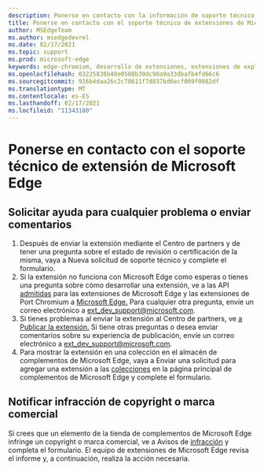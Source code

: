 ```yaml
---
description: Ponerse en contacto con la información de soporte técnico para el desarrollo de extensiones de Microsoft Edge
title: Ponerse en contacto con el soporte técnico de extensiones de Microsoft Edge
author: MSEdgeTeam
ms.author: msedgedevrel
ms.date: 02/17/2021
ms.topic: support
ms.prod: microsoft-edge
keywords: edge-chromium, desarrollo de extensiones, extensiones de explorador, complementos, centro de partners, desarrollador, soporte técnico
ms.openlocfilehash: 03225838b48e0588b39dc98a9a33dbafb4fd66c6
ms.sourcegitcommit: 916b4daa26c2c78611f7d837bd6ecf009f0082df
ms.translationtype: MT
ms.contentlocale: es-ES
ms.lasthandoff: 02/17/2021
ms.locfileid: "11343180"
---
```

# Ponerse en contacto con el soporte técnico de extensión de Microsoft Edge  

## Solicitar ayuda para cualquier problema o enviar comentarios  

1.  Después de enviar la extensión mediante el Centro de partners y de [][MicrosoftSupportSupportrequestformE7a381be9c9aFafbEd76262bc93fd9e4] tener una pregunta sobre el estado de revisión o certificación de la misma, vaya a Nueva solicitud de soporte técnico y complete el formulario.  
1.  Si la extensión no funciona con Microsoft Edge como esperas o tienes una pregunta sobre cómo desarrollar una extensión, ve a las API [admitidas][ExtensionsDeveloperGuideApiSupport] para las extensiones de Microsoft Edge y las extensiones de Port Chromium a [Microsoft Edge.][ExtensionsDeveloperGuidePortChromeExtension]  Para cualquier otra pregunta, envíe un correo electrónico a [ext_dev_support@microsoft.com][MailtoExtDevSupportMicrosoft].  
1.  Si tienes problemas al enviar la extensión al Centro de partners, ve [a Publicar la extensión.][ExtensionsPublishPublishExtension]  Si tiene otras preguntas o desea enviar comentarios sobre su experiencia de publicación, envíe un correo electrónico a [ext_dev_support@microsoft.com][MailtoExtDevSupportMicrosoft].  
1.  Para mostrar la extensión en una colección en el almacén de complementos de Microsoft Edge, vaya a Enviar una solicitud para agregar una extensión a las [colecciones][OfficeFormsPagesResponsepageAspxV4j5cvggr0grqy180bhbrw01uwybfaxnna1zkp3x2vun0ibsu1ymeu3vfy0vurrodewsjgwu00yry4u] en la página principal de complementos de Microsoft Edge y complete el formulario.   
    
## Notificar infracción de copyright o marca comercial  

Si crees que un elemento de la tienda de complementos de Microsoft Edge infringe un copyright o marca comercial, ve a Avisos de [infracción][MicrosoftInfoMarketplaceHtml] y completa el formulario.  El equipo de extensiones de Microsoft Edge revisa el informe y, a continuación, realiza la acción necesaria.  

<!-- links -->  

[ExtensionsDeveloperGuideApiSupport]: ../developer-guide/api-support.md "API admitidas para extensiones de Microsoft Edge | Microsoft Docs"  
[ExtensionsDeveloperGuidePortChromeExtension]: ../developer-guide/port-chrome-extension.md "Porte la extensión | Microsoft Docs"  
[ExtensionsPublishPublishExtension]: ./publish-extension.md "Publicar la extensión | Microsoft Docs"  

[MicrosoftInfoMarketplaceHtml]: https://www.microsoft.com/info/Marketplace.html "Avisos de infracción | Microsoft"  

[MicrosoftSupportSupportrequestformE7a381be9c9aFafbEd76262bc93fd9e4]: https://support.microsoft.com/supportrequestform/e7a381be-9c9a-fafb-ed76-262bc93fd9e4 "Extensiones Nuevas solicitudes de soporte | Soporte técnico de Microsoft"  

[OfficeFormsPagesResponsepageAspxV4j5cvggr0grqy180bhbrw01uwybfaxnna1zkp3x2vun0ibsu1ymeu3vfy0vurrodewsjgwu00yry4u]: https://forms.office.com/Pages/ResponsePage.aspx?id=v4j5cvGGr0GRqy180BHbRw01UwyBfAxNna_1ZkP3X2VUN0lBSU1YMEU3VFY0VURRODEwSjgwU00yRy4u "Enviar una solicitud para agregar una extensión a las colecciones en la página principal de complementos de Microsoft Edge | Microsoft Office formularios"  

[MailtoExtDevSupportMicrosoft]: mailto:ext_dev_support@microsoft.com "Enviar un correo electrónico a ext_dev_support@microsoft.com"  
